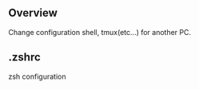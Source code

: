 ## Overview

Change configuration shell, tmux(etc...) for another PC.

## .zshrc

zsh configuration
